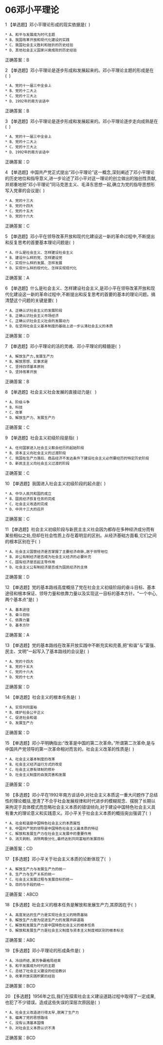 # 06邓小平理论

1 【单选题】邓小平理论形成的现实依据是(  )   

    * A、和平与发展成为时代主题
    * B、我国改革开放和现代化建设的实践
    * C、我国社会主义胜利和挫折的历史经验
    * D、其他社会主义国家兴衰成败的历史经验
正确答案：B   

2 【单选题】邓小平理论是逐步形成和发展起来的。邓小平理论主题的形成是在(  )   

    * A、党的十一届三中全会上
    * B、党的十二大上
    * C、党的十三大上
    * D、1992年的南方谈话中
正确答案：B   

3 【单选题】邓小平理论是逐步形成和发展起来的。邓小平理论逐步走向成熟是在(  )   

    * A、党的十一届三中全会上
    * B、党的十二大上
    * C、党的十三大上
    * D、1992年的南方谈话中
正确答案：D   

4 【单选题】中国共产党正式提出“邓小平理论”这一概念,深刻阐述了邓小平理论的历史地位和指导意义,进一步论述了邓小平对这一理论的创立做出的独创性贡献,并郑重地把“邓小平理论”同马克思主义、毛泽东思想一起,确立为党的指导思想形写入党章的会议是(  )   

    * A、党的十三大
    * B、党的十四大
    * C、党的十五大
    * D、党的十六大
正确答案：C   

5 【单选题】邓小平在领导改革开放和现代化建设这一新的革命过程中,不断提出和反复思考的首要基本理论问题是(  )   

    * A、什么是社会主义、怎样建设社会主义
    * B、建设什么样的党、怎样建设党
    * C、实现什么样的发展、怎样发展
    * D、实现什么样的现代化、怎样实现现代化
正确答案：A   

6 【单选题】什么是社会主义、怎样建设社会主义,是邓小平在领导改革开放和现代化建设这一新的革命过程中,不断提出和反复思考的首要的基本的理论问题。搞清楚这个问题的关键是要(  )   

    * A、正确认识社会主义的发展阶段
    * B、正确认识社会主义市场经济
    * C、正确认识社会主义社会的发展动力
    * D、在坚持社会主义基本制度的基础上进一步认清社会主义的本质
正确答案：D   

7 【单选题】邓小平理论的活的灵魂、邓小平理论的精髓是(  )   

    * A、解放生产力,发展生产力
    * B、解放思想、实事求是
    * C、坚持四项基本原则
    * D、坚持改革开放
正确答案：B   

8 【单选题】社会主义社会发展的直接动力是(   )   

    * A、阶级斗争
    * B、科技
    * C、改革
    * D、解放生产力、发展生产力
正确答案：C   

9 【单选题】社会主义初级阶段是指(  )   

    * A、任何国家进入社会主义都会经历的起始阶段
    * B、资本主义向社会主义的过渡阶段
    * C、我国在生产力落后、商品经济不发达条件下建设社会主义必然要经历的特定历史阶段
    * D、新民主主义向社会主义过渡的阶段
正确答案：C   

10 【单选题】我国进入社会主义初级阶段的起点是(  )   

    * A、中华人民共和国的成立
    * B、国民经济恢复任务的完成
    * C、社会主义改造的完成
    * D、中共十三大的召开
正确答案：C   

11 【单选题】社会主义初级阶段与新民主主义社会因为都存在多种经济成分而有某些相似之处,但却在社会性质上存在着明显的区别。从经济基础方面看,它们之间的根本区别在于(  )   

    * A、社会主义国营经济是否掌握了主要经济命脉,居于领导地位
    * B、非公有制经济是否成为社会主义经济的必要补充
    * C、国有经济是否起主导作用
    * D、社会主义公有制经济是否成为国民经济的主体
正确答案：D   

12 【单选题】党的基本路线高度概括了党在社会主义初级阶段的奋斗目标、基本途径和根本保证、领导力量和依靠力量以及实现这一目标的基本方针。“一个中心,两个基本点”是(  )   

    * A、基本途径
    * B、奋斗目标
    * C、依靠力量
    * D、基本方针
正确答案：A   

13 【单选题】党的基本路线在改革开放实践中不断充实和完善,把“和谐”与“富强、民主、文明”一起写入了基本路线的会议是(  )   

    * A、党的十四大
    * B、党的十五大
    * C、党的十六大
    * D、党的十七大
正确答案：D   

14 【单选题】社会主义的根本任务是(  )   

    * A、实现共同富裕
    * B、维护社会公平正义
    * C、促进社会和谐
    * D、发展生产力
正确答案：D   

15 【单选题】邓小平明确指出:“改革是中国的第二次革命。”所谓第二次革命,是与中国共产党领导的第一次革命相对而言的。社会主义改革的性质是(  )   

    * A、社会主义基本制度的改革
    * B、社会主义经济运行方式的改变
    * C、社会主义原有体制的修补
    * D、社会主义制度的自我完善和发展
正确答案：D   

16 【多选题】邓小平在1992年南方谈话中,对社会主义本质这一重大问题作了总结性的理论概括,澄清了不合乎社会发展规律和时代进步的模糊观念、摆脱了长期以来拘泥于具体模式而忽略社会主义本质的错误倾向,对于建设中国特色社会主义具有重大的理论意义和实践意义。邓小平关于社会主义本质的概括突出强调了(  )   

    * A、社会和谐是中国特色社会主义的本质属性
    * B、中国共产党的领导是中国特色社会主义最本质的特征
    * C、解放和发展生产力在社会主义发展中的重要作用
    * D、消灭剥削、消除两极分化,最终达到共同富裕的发展目标
正确答案：CD   

17 【多选题】邓小平关于社会主义本质的论断体现了(   )   

    * A、解放生产力与发展生产力的统一
    * B、生产力与生产关系的统一
    * C、社会主义发展过程与发展目标的统一
    * D、目的与手段的统一
正确答案：ABCD   

18 【多选题】社会主义的根本任务是解放和发展生产力,其原因在于(  )   

    * A、高度发达的生产力是实现社会主义的物质基础
    * B、解放生产力是为促进生产力的发展开辟道路
    * C、解放和发展生产力是中国特色社会主义的根本任务
    * D、解放和发展生产力是社会主义制度与资本主义制度相区别的根本标志
正确答案：ABC   

19 【多选题】邓小平理论的形成条件是(  )   

    * A、冷战终结,美苏争霸格局结束
    * B、和平发展成为时代的主题
    * C、总结了社会主义建设的经验教训
    * D、改革开放实践积累的经验
正确答案：BCD   

20 【多选题】1956年之后,我们在探索社会主义建设道路过程中取得了一定成果,也犯了不少错误。造成这些失误的深层次原因是(  )   

    * A、社会主义改造进行得太早,脱离了生产力
    * B、偏离了党的思想路线
    * C、没有认清基本国情
    * D、对社会主义本质认识不清
正确答案：BCD   

